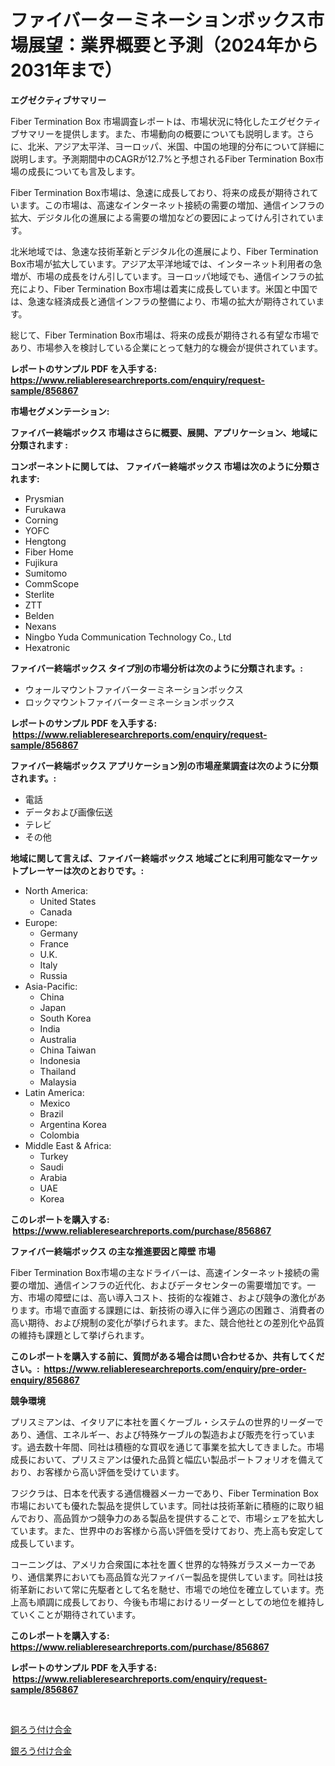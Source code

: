 <p><h1>ファイバーターミネーションボックス市場展望：業界概要と予測（2024年から2031年まで）</h1></p><p><strong>エグゼクティブサマリー</strong></p>
<p><p>Fiber Termination Box 市場調査レポートは、市場状況に特化したエグゼクティブサマリーを提供します。また、市場動向の概要についても説明します。さらに、北米、アジア太平洋、ヨーロッパ、米国、中国の地理的分布について詳細に説明します。予測期間中のCAGRが12.7%と予想されるFiber Termination Box市場の成長についても言及します。</p><p>Fiber Termination Box市場は、急速に成長しており、将来の成長が期待されています。この市場は、高速なインターネット接続の需要の増加、通信インフラの拡大、デジタル化の進展による需要の増加などの要因によってけん引されています。</p><p>北米地域では、急速な技術革新とデジタル化の進展により、Fiber Termination Box市場が拡大しています。アジア太平洋地域では、インターネット利用者の急増が、市場の成長をけん引しています。ヨーロッパ地域でも、通信インフラの拡充により、Fiber Termination Box市場は着実に成長しています。米国と中国では、急速な経済成長と通信インフラの整備により、市場の拡大が期待されています。</p><p>総じて、Fiber Termination Box市場は、将来の成長が期待される有望な市場であり、市場参入を検討している企業にとって魅力的な機会が提供されています。</p></p>
<p><strong>レポートのサンプル PDF を入手する: <a href="https://www.reliableresearchreports.com/enquiry/request-sample/856867">https://www.reliableresearchreports.com/enquiry/request-sample/856867</a></strong></p>
<p><strong>市場セグメンテーション:</strong></p>
<p><strong> ファイバー終端ボックス 市場はさらに概要、展開、アプリケーション、地域に分類されます :</strong></p>
<p><strong>コンポーネントに関しては、 ファイバー終端ボックス 市場は次のように分類されます: &nbsp;</strong></p>
<p><ul><li>Prysmian</li><li>Furukawa</li><li>Corning</li><li>YOFC</li><li>Hengtong</li><li>Fiber Home</li><li>Fujikura</li><li>Sumitomo</li><li>CommScope</li><li>Sterlite</li><li>ZTT</li><li>Belden</li><li>Nexans</li><li>Ningbo Yuda Communication Technology Co., Ltd</li><li>Hexatronic</li></ul></p>
<p><strong> ファイバー終端ボックス タイプ別の市場分析は次のように分類されます。:</strong></p>
<p><ul><li>ウォールマウントファイバーターミネーションボックス</li><li>ロックマウントファイバーターミネーションボックス</li></ul></p>
<p><strong>レポートのサンプル PDF を入手する: &nbsp;<a href="https://www.reliableresearchreports.com/enquiry/request-sample/856867">https://www.reliableresearchreports.com/enquiry/request-sample/856867</a></strong></p>
<p><strong> ファイバー終端ボックス アプリケーション別の市場産業調査は次のように分類されます。:</strong></p>
<p><ul><li>電話</li><li>データおよび画像伝送</li><li>テレビ</li><li>その他</li></ul></p>
<p><strong>地域に関して言えば、ファイバー終端ボックス 地域ごとに利用可能なマーケットプレーヤーは次のとおりです。:</strong></p>
<p><ul>
    <li>
        North America:
        <ul>
            <li>United States</li>
            <li>Canada</li>
        </ul>
    </li>
    <li>
        Europe:
        <ul>
            <li>Germany</li>
            <li>France</li>
            <li>U.K.</li>
            <li>Italy</li>
            <li>Russia</li>
        </ul>
    </li>
    <li>
        Asia-Pacific:
        <ul>
            <li>China</li>
            <li>Japan</li>
            <li>South Korea</li>
            <li>India</li>
            <li>Australia</li>
            <li>China Taiwan</li>
            <li>Indonesia</li>
            <li>Thailand</li>
            <li>Malaysia</li>
        </ul>
    </li>
    <li>
        Latin America:
        <ul>
            <li>Mexico</li>
            <li>Brazil</li>
            <li>Argentina Korea</li>
            <li>Colombia</li>
        </ul>
    </li>
    <li>
        Middle East & Africa:
        <ul>
            <li>Turkey</li>
            <li>Saudi</li>
            <li>Arabia</li>
            <li>UAE</li>
            <li>Korea</li>
        </ul>
    </li>
    </ul></p>
<p><strong>このレポートを購入する: &nbsp;<a href="https://www.reliableresearchreports.com/purchase/856867">https://www.reliableresearchreports.com/purchase/856867</a></strong></p>
<p><strong>ファイバー終端ボックス の主な推進要因と障壁 市場</strong></p>
<p><p>Fiber Termination Box市場の主なドライバーは、高速インターネット接続の需要の増加、通信インフラの近代化、およびデータセンターの需要増加です。一方、市場の障壁には、高い導入コスト、技術的な複雑さ、および競争の激化があります。市場で直面する課題には、新技術の導入に伴う適応の困難さ、消費者の高い期待、および規制の変化が挙げられます。また、競合他社との差別化や品質の維持も課題として挙げられます。</p></p>
<p><strong>このレポートを購入する前に、質問がある場合は問い合わせるか、共有してください。:&nbsp; <a href="https://www.reliableresearchreports.com/enquiry/pre-order-enquiry/856867">https://www.reliableresearchreports.com/enquiry/pre-order-enquiry/856867</a></strong></p>
<p><strong>競争環境</strong></p>
<p><p>プリスミアンは、イタリアに本社を置くケーブル・システムの世界的リーダーであり、通信、エネルギー、および特殊ケーブルの製造および販売を行っています。過去数十年間、同社は積極的な買収を通じて事業を拡大してきました。市場成長において、プリスミアンは優れた品質と幅広い製品ポートフォリオを備えており、お客様から高い評価を受けています。</p><p>フジクラは、日本を代表する通信機器メーカーであり、Fiber Termination Box市場においても優れた製品を提供しています。同社は技術革新に積極的に取り組んでおり、高品質かつ競争力のある製品を提供することで、市場シェアを拡大しています。また、世界中のお客様から高い評価を受けており、売上高も安定して成長しています。</p><p>コーニングは、アメリカ合衆国に本社を置く世界的な特殊ガラスメーカーであり、通信業界においても高品質な光ファイバー製品を提供しています。同社は技術革新において常に先駆者として名を馳せ、市場での地位を確立しています。売上高も順調に成長しており、今後も市場におけるリーダーとしての地位を維持していくことが期待されています。</p></p>
<p><strong>このレポートを購入する: &nbsp; <a href="https://www.reliableresearchreports.com/purchase/856867">https://www.reliableresearchreports.com/purchase/856867</a></strong></p>
<p><strong>レポートのサンプル PDF を入手する: &nbsp;<a href="https://www.reliableresearchreports.com/enquiry/request-sample/856867">https://www.reliableresearchreports.com/enquiry/request-sample/856867</a></strong><strong></strong></p>
<p>&nbsp;</p>
<p><p><a href="https://github.com/RodHoppe07/Market-Research-Report-List-1/blob/main/757426116997.md">銅ろう付け合金</a></p><p><a href="https://github.com/laurenreichert/Market-Research-Report-List-1/blob/main/465945816996.md">銀ろう付け合金</a></p></p>